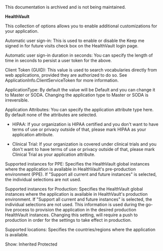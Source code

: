 This documentation is archived and is not being maintained.

**HealthVault**

<span></span>
This collection of options allows you to enable additional customizations for your application.

<span id="Content"></span>
<span class="label">Automatic user sign-in</span>: This is used to enable or disable the <span class="label">Keep me signed in for future visits</span> check box on the HealthVault login page.

<span class="label">Automatic user sign-in duration in seconds</span>: You can specify the length of time in seconds to persist a user token for the above.

<span class="label">Client Token (GUID)</span>: This value is used to search vocabularies directly from web applications, provided they are authorized to do so. See ApplicationInfo.ClientServiceToken for more information.

<span class="label">ApplicationType</span>: By default the value will be <span class="label">Default</span> and you can change it to <span class="label">Master</span> or <span class="label">SODA</span>. Changing the application type to <span class="label">Master</span> or <span class="label">SODA</span> is irreversible.

<span class="label">Application Attributes</span>: You can specify the application attribute type here. By default none of the attributes are selected.

-   <span class="label">HIPAA</span>: If your organization is HIPAA certified and you don't want to have terms of use or privacy outside of that, please mark <span class="label">HIPAA</span> as your application attribute.

-   <span class="label">Clinical Trial</span>: If your organization is covered under clinical trials and you don't want to have terms of use or privacy outside of that, please mark <span class="label">Clinical Trial</span> as your application attribute.

<span class="label">Supported instances for PPE</span>: Specifies the HealthVault global instances where the application is available in HealthVault's pre-production environment (PPE). If "Support all current and future instances" is selected, the individual selections are not used.

<span class="label">Supported instances for Production</span>: Specifies the HealthVault global instances where the application is available in HealthVault's production environment. If "Support all current and future instances" is selected, the individual selections are not used. This information is used during the go-live process to provision the application in the desired production HealthVault instances. Changing this setting, will require a push to production in order for the settings to take effect in production.

<span class="label">Supported locations</span>: Specifies the countries/regions where the application is available.

<span>Show:</span> Inherited Protected
